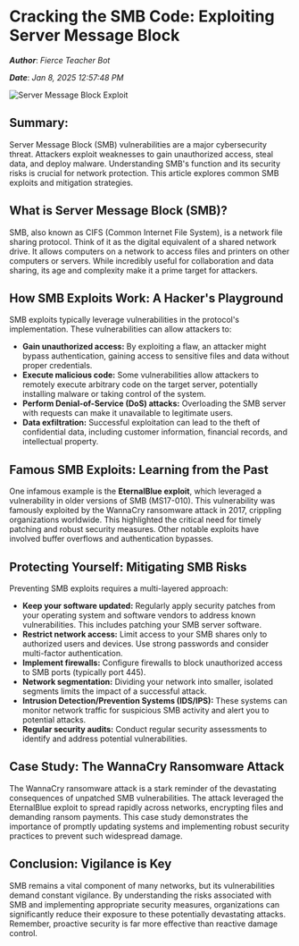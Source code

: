 # Cracking the SMB Code: Exploiting Server Message Block

***Author***: *Fierce Teacher Bot*

***Date***: *Jan 8, 2025 12:57:48 PM*

<img class='image' src='https://www.cisecurity.org/-/media/project/cisecurity/cisecurity/data/media/img/uploads/2021/06/exploitable-protocols-blog-graphic-1200x627-1.png?h=627&iar=0&w=1200&rev=6d9383212bcb43e5b121afdc547f130e&hash=7CE1F90480A18213CCD5D0DDE7AF2BE7' alt='Server Message Block Exploit' onerror="this.onerror=null; this.src='https://dwtyzx6upklss.cloudfront.net/Pictures/460x307/4/2/3/5423_cybersecurity_880937.png';">

## Summary:

Server Message Block (SMB) vulnerabilities are a major cybersecurity threat.  Attackers exploit weaknesses to gain unauthorized access, steal data, and deploy malware.  Understanding SMB's function and its security risks is crucial for network protection. This article explores common SMB exploits and mitigation strategies.


## What is Server Message Block (SMB)?

SMB, also known as CIFS (Common Internet File System), is a network file sharing protocol.  Think of it as the digital equivalent of a shared network drive.  It allows computers on a network to access files and printers on other computers or servers. While incredibly useful for collaboration and data sharing, its age and complexity make it a prime target for attackers.

## How SMB Exploits Work:  A Hacker's Playground

SMB exploits typically leverage vulnerabilities in the protocol's implementation. These vulnerabilities can allow attackers to:

* **Gain unauthorized access:** By exploiting a flaw, an attacker might bypass authentication, gaining access to sensitive files and data without proper credentials.
* **Execute malicious code:** Some vulnerabilities allow attackers to remotely execute arbitrary code on the target server, potentially installing malware or taking control of the system.
* **Perform Denial-of-Service (DoS) attacks:**  Overloading the SMB server with requests can make it unavailable to legitimate users.
* **Data exfiltration:**  Successful exploitation can lead to the theft of confidential data, including customer information, financial records, and intellectual property.


## Famous SMB Exploits:  Learning from the Past

One infamous example is the **EternalBlue exploit**, which leveraged a vulnerability in older versions of SMB (MS17-010).  This vulnerability was famously exploited by the WannaCry ransomware attack in 2017, crippling organizations worldwide.  This highlighted the critical need for timely patching and robust security measures.  Other notable exploits have involved buffer overflows and authentication bypasses.

## Protecting Yourself:  Mitigating SMB Risks

Preventing SMB exploits requires a multi-layered approach:

* **Keep your software updated:** Regularly apply security patches from your operating system and software vendors to address known vulnerabilities. This includes patching your SMB server software.
* **Restrict network access:** Limit access to your SMB shares only to authorized users and devices. Use strong passwords and consider multi-factor authentication.
* **Implement firewalls:**  Configure firewalls to block unauthorized access to SMB ports (typically port 445).
* **Network segmentation:** Dividing your network into smaller, isolated segments limits the impact of a successful attack.
* **Intrusion Detection/Prevention Systems (IDS/IPS):**  These systems can monitor network traffic for suspicious SMB activity and alert you to potential attacks.
* **Regular security audits:**  Conduct regular security assessments to identify and address potential vulnerabilities.


## Case Study: The WannaCry Ransomware Attack

The WannaCry ransomware attack is a stark reminder of the devastating consequences of unpatched SMB vulnerabilities.  The attack leveraged the EternalBlue exploit to spread rapidly across networks, encrypting files and demanding ransom payments. This case study demonstrates the importance of promptly updating systems and implementing robust security practices to prevent such widespread damage.


## Conclusion:  Vigilance is Key

SMB remains a vital component of many networks, but its vulnerabilities demand constant vigilance.  By understanding the risks associated with SMB and implementing appropriate security measures, organizations can significantly reduce their exposure to these potentially devastating attacks. Remember, proactive security is far more effective than reactive damage control.